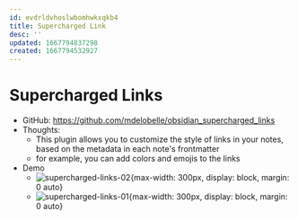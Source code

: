 ```yaml
---
id: evdrldvhoslwbomhwkxqkb4
title: Supercharged Link
desc: ''
updated: 1667794837298
created: 1667794532927
---
```

# Supercharged Links

- GitHub: https://github.com/mdelobelle/obsidian_supercharged_links
- Thoughts:
    - This plugin allows you to customize the style of links in your notes, based on the metadata in each note's frontmatter
    - for example, you can add colors and emojis to the links
- Demo 
    - ![supercharged-links-02](https://raw.githubusercontent.com/mdelobelle/obsidian_supercharged_links/master/images/link-styling-hover-in-note.png){max-width: 300px, display: block, margin: 0 auto}
    - ![supercharged-links-01](https://camo.githubusercontent.com/73b909cdd284330a00172d8e8d81c4c380d0a40ea4cf520b854c847f2e89cbf1/68747470733a2f2f692e696d6775722e636f6d2f38564a6d31544a2e676966){max-width: 300px, display: block, margin: 0 auto}